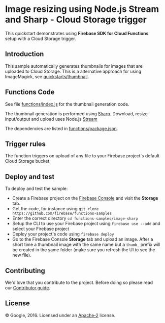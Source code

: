 # Image resizing using Node.js Stream and Sharp - Cloud Storage trigger

This quickstart demonstrates using **Firebase SDK for Cloud Functions** setup with a Cloud Storage trigger.

## Introduction

This sample automatically generates thumbnails for images that are uploaded to Cloud Storage.
This is a alternative approach for using ImageMagick, see [quickstarts/thumbnail](../quickstarts/thumbnail).


## Functions Code

See file [functions/index.js](functions/index.js) for the thumbnail generation code.

The thumbnail generation is performed using [Sharp](http://sharp.dimens.io/en/stable/).
Download, resize input/output and upload uses Node.js [Stream](https://nodejs.org/api/stream.html) 

The dependencies are listed in [functions/package.json](functions/package.json).


## Trigger rules

The function triggers on upload of any file to your Firebase project's default Cloud Storage bucket.


## Deploy and test

To deploy and test the sample:

 - Create a Firebase project on the [Firebase Console](https://console.firebase.google.com) and visit the **Storage** tab.
 - Get the code, for instance using `git clone https://github.com/firebase/functions-samples`
 - Enter the correct directory `cd functions-samples/image-sharp`
 - Setup the CLI to use your Firebase project using `firebase use --add` and select your Firebase project
 - Deploy your project's code using `firebase deploy`
 - Go to the Firebase Console **Storage** tab and upload an image. After a short time a thumbnail image with the same name but a `thumb_` prefix will be created in the same folder (make sure you refresh the UI to see the new file).


## Contributing

We'd love that you contribute to the project. Before doing so please read our [Contributor guide](../../CONTRIBUTING.md).


## License

© Google, 2016. Licensed under an [Apache-2](../../LICENSE) license.
